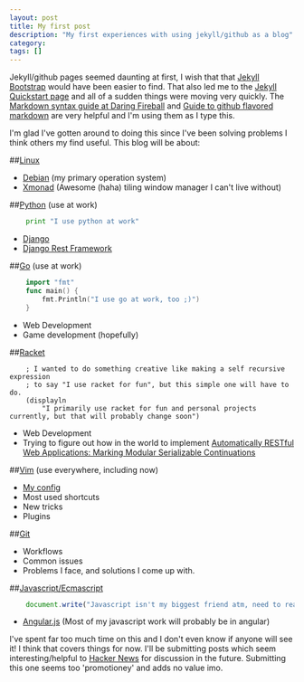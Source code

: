```yaml
---
layout: post
title: My first post
description: "My first experiences with using jekyll/github as a blog"
category: 
tags: []
---
```


Jekyll/github pages seemed daunting at first, I wish that that [Jekyll Bootstrap](http://jekyllbootstrap.com/) would have been easier to find.
That also led me to the [Jekyll Quickstart page](http://jekyllrb.com/docs/installation/) and all of a sudden things were moving very quickly.
The [Markdown syntax guide at Daring Fireball](http://daringfireball.net/projects/markdown/syntax) and [Guide to github flavored markdown](https://help.github.com/articles/github-flavored-markdown) are very helpful and I'm using them as I type this.

I'm glad I've gotten around to doing this since I've been solving problems I think others my find useful. This blog will be about:

##[Linux](http://linux.org)
- [Debian](http://debian.org) (my primary operation system)
- [Xmonad](http://xmonad.org) (Awesome (haha) tiling window manager I can't live without)

##[Python](http://python.org) (use at work)
```python
    print "I use python at work"
```
- [Django](http://djangoproject.com)
- [Django Rest Framework](http://django-rest-framework.org)

##[Go](http://golang.com) (use at work)
```go
    import "fmt"
    func main() {
        fmt.Println("I use go at work, too ;)")
    }
```
- Web Development
- Game development (hopefully)

##[Racket](http://racket-lang.org)
```racket
    ; I wanted to do something creative like making a self recursive expression
    ; to say "I use racket for fun", but this simple one will have to do.
    (displayln 
        "I primarily use racket for fun and personal projects currently, but that will probably change soon")
```
- Web Development
- Trying to figure out how in the world to implement [Automatically RESTful Web Applications: Marking Modular Serializable Continuations](http://vimeo.com/6627041)

##[Vim](http://vim.org) (use everywhere, including now)
- [My config](http://github.com/codygman/dotvim)
- Most used shortcuts
- New tricks
- Plugins

##[Git](http://git-scm.com)
- Workflows
- Common issues
- Problems I face, and solutions I come up with.

##[Javascript/Ecmascript](http://www.ecmascript.org/)
```javascript
    document.write("Javascript isn't my biggest friend atm, need to read 'The good parts' ;)");
```
- [Angular.js](http://angularjs.org) (Most of my javascript work will probably be in angular)

I've spent far too much time on this and I don't even know if anyone will see it! I think that
covers things for now. I'll be submitting posts which seem interesting/helpful to [Hacker News](https://news.ycombinator.com/) for discussion in the future.
Submitting this one seems too 'promotioney' and adds no value imo.

